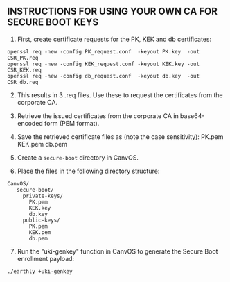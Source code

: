INSTRUCTIONS FOR USING YOUR OWN CA FOR SECURE BOOT KEYS
-------------------------------------------------------

1. First, create certificate requests for the PK, KEK and db certificates:
```
openssl req -new -config PK_request.conf  -keyout PK.key  -out CSR_PK.req
openssl req -new -config KEK_request.conf -keyout KEK.key -out CSR_KEK.req
openssl req -new -config db_request.conf  -keyout db.key  -out CSR_db.req
```

2. This results in 3 .req files. Use these to request the certificates from the corporate CA.
3. Retrieve the issued certificates from the corporate CA in base64-encoded form (PEM format).

4. Save the retrieved certificate files as (note the case sensitivity):
PK.pem
KEK.pem
db.pem

5. Create a `secure-boot` directory in CanvOS.
6. Place the files in the following directory structure:
```
CanvOS/
   secure-boot/
     private-keys/
       PK.pem
       KEK.key
       db.key
     public-keys/
       PK.pem
       KEK.pem
       db.pem
```

7. Run the "uki-genkey" function in CanvOS to generate the Secure Boot enrollment payload:
```
./earthly +uki-genkey
```